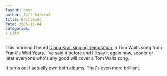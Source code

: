 ```yaml
--- 
layout: post
author: Jeff Watkins
title: Brilliant
date: 2005-11-04
categories: 
- Life
---
```


This morning I heard [Diana Krall singing Temptation](http://phobos.apple.com/WebObjects/MZStore.woa/wa/viewAlbum?playlistId=6737791&s=143441&i=6737767), a Tom Waits song from [Frank's Wild Years](http://phobos.apple.com/WebObjects/MZStore.woa/wa/viewAlbum?s=143441&playlistId=83999). I've said it before and I'll say it again now, sooner or later everyone who's any good will cover a Tom Waits song.

It turns out I actually own both albums. That's even more brilliant.